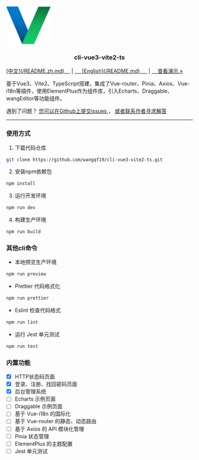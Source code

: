<p>
  <a href="https://github.com/wangqf19/fage-cli">
    <img src="docs/logo.png" alt="Logo" width="120" height="auto">
  </a>
</p>

<h3 align="center">cli-vue3-vite2-ts</h3>

<p align="cneter">
  <a href="https://github.com/wangqf19/cli-vue3-vite2-ts/README.zh.md">[中文](/README.zh.md)&nbsp;&nbsp;&nbsp;&nbsp;</a>
  |
  <a href="https://github.com/wangqf19/cli-vue3-vite2-ts/README.md">&nbsp;&nbsp;&nbsp;&nbsp; [English](/README.md) &nbsp;&nbsp;&nbsp;&nbsp;</a>
  |
  <a href="https://github.com/wangqf19/cli-vue3-vite2-ts/docs/">&nbsp;&nbsp;&nbsp;&nbsp;查看演示 »</a>
</p>

<p align="left">
  基于Vue3、Vite2、TypeScript搭建，集成了Vue-router、Pinia、Axios、Vue-i18n等插件，使用ElementPlus作为组件库，引入Echarts、Draggable、wangEditor等功能组件。
</p>


<p align="left">
 遇到了问题？
 <a href="https://github.com/wangqf19/cli-vue3-vite2-ts/issues">您可以在Github上提交issues  </a>
 ，
 <a href="mailto:wangqf19@189.cn"> 或者联系作者寻求解答</a>
</p>

-----------
 
### 使用方式

1. 下载代码仓库

```sh
git clone https://github.com/wangqf19/cli-vue3-vite2-ts.git
```

2. 安装npm依赖包
   
```sh
npm install
```

3. 运行开发环境

```sh
npm run dev
```

4. 构建生产环境

```sh
npm run build
```

### 其他cli命令

- 本地预览生产环境

```sh
npm run preview
```

- Prettier 代码格式化

```sh
npm run prettier
```

- Eslint 检查代码格式

```sh
npm run lint
```

- 运行 Jest 单元测试

```sh
npm run test
```

### 内置功能

- [x] HTTP状态码页面
- [x] 登录、注册、找回密码页面
- [x] 后台管理系统
- [ ] Echarts 示例页面
- [ ] Draggable 示例页面
- [ ] 基于 Vue-i18n 的国际化
- [ ] 基于 Vue-router 的静态、动态路由
- [ ] 基于 Axios 的 API 模块化管理  
- [ ] Pinia 状态管理
- [ ] ElementPlus 的主题配置
- [ ] Jest 单元测试 
